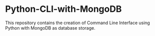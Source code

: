 # Python-CLI-with-MongoDB
This repository contains the creation of Command Line Interface using Python with MongoDB as database storage.
